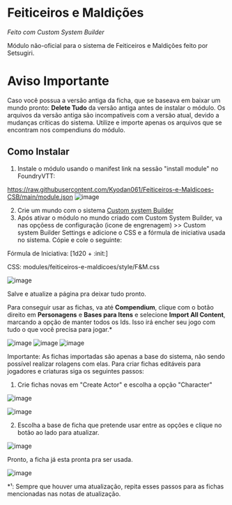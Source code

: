 # Feiticeiros e Maldições
*Feito com Custom System Builder*

Módulo não-oficial para o sistema de Feiticeiros e Maldições feito por Setsugiri.

# Aviso Importante
Caso você possua a versão antiga da ficha, que se baseava em baixar um mundo pronto: **Delete Tudo** da versão antiga antes de instalar o módulo. Os arquivos da versão antiga são incompativeis com a versão atual, devido a mudanças críticas do sistema. Utilize e importe apenas os arquivos que se encontram nos compendiuns do módulo.

## Como Instalar

1. Instale o módulo usando o manifest link na sessão "install module" no FoundryVTT:

https://raw.githubusercontent.com/Kyodan061/Feiticeiros-e-Maldicoes-CSB/main/module.json
![image](https://github.com/user-attachments/assets/0bd53450-e1eb-456c-85a0-3991553fd9c0)

2. Crie um mundo com o sistema [Custom system Builder](https://foundryvtt.com/packages/custom-system-builder)
3. Após ativar o módulo no mundo criado com Custom System Builder, va nas opçõess de configuração (icone de engrenagem) >> Custom system Builder Settings e adicione o CSS e a fórmula de iniciativa usada no sistema. Cópie e cole o seguinte:

Fórmula de Iniciativa: [1d20 + :init:]

CSS: modules/feiticeiros-e-maldicoes/style/F&M.css

![image](https://github.com/user-attachments/assets/9aaacfcd-be52-44d3-b01e-4115abd80204)

Salve e atualize a página pra deixar tudo pronto.

Para conseguir usar as fichas, va até **Compendium**, clique com o botão direito em **Personagens** e **Bases para Itens** e selecione **Import All Content**, marcando a opção de manter todos os Ids. Isso irá encher seu jogo com tudo o que você precisa para jogar.*

![image](https://github.com/user-attachments/assets/3fd9e251-35f2-42b3-b8a3-3f86473340c5)
![image](https://github.com/user-attachments/assets/78da2e65-94c4-4623-af72-2c5d5a617775)
![image](https://github.com/user-attachments/assets/3c2b5f33-986b-4adc-83ad-e01380ccfdc0)


Importante: As fichas importadas são apenas a base do sistema, não sendo possível realizar rolagens com elas. Para criar fichas editáveis para jogadores e criaturas siga os seguintes passos:

1. Crie fichas novas em "Create Actor" e escolha a opção "Character"

![image](https://github.com/user-attachments/assets/a4a59e77-eae8-4fc4-afc4-56aa39095c2e)

![image](https://github.com/user-attachments/assets/9010f2a2-ceba-429c-a7b8-5415144143ea)

2. Escolha a base de ficha que pretende usar entre as opções e clique no botão ao lado para atualizar.

![image](https://github.com/user-attachments/assets/91a1a1fb-983f-4d7f-8525-b626a068fad0)

Pronto, a ficha já esta pronta pra ser usada.

![image](https://github.com/user-attachments/assets/acedd2c2-3f3f-4095-a986-d93e05cb71e4)


*¹: Sempre que houver uma atualização, repita esses passos para as fichas mencionadas nas notas de atualização. 
